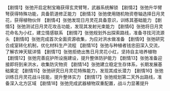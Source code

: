 【剧情1】张弛开启定制宝箱获得玄灵臂弩，武器系统解锁
【剧情2】张弛升华臂弩获得特殊功能，具备箭道修正能力
【剧情3】张弛使用随机物资卷轴选择日月灵花，获得植物伙伴
【剧情4】张弛发现日月灵花具备意识，训练其基础能力
【剧情5】张弛测试日月灵花攻击功能，发现其发射光束能力
【剧情6】张弛将日月灵花命名为小红，建立情感联系
【剧情7】张弛规划外出探索路线，准备寻找河流源头
【剧情8】张弛完成首次全面资源收集，为应对洪水做准备
【剧情9】张弛研究合成室转化机制，优化材料生产流程
【剧情10】张弛与种植者钱忠田深入交流，了解农神天赋详情
【剧情11】张弛拒绝出售日月灵花小红，坚持自主培养植物
【剧情12】张弛完善庇护所设施建设，提升整体防护能力
【剧情13】张弛准备迎接即将到来洪水，收集防灾物资
【剧情14】张弛建立稳定生存体系，长期发展基础奠定
【剧情15】张弛研究日月灵花特殊能力，发现其成长潜力
【剧情16】张弛训练日月灵花战斗技能，提升整体实力
【剧情17】张弛规划第二天外出路线，准备深入北方区域
【剧情18】张弛完成武器植物双重配置，战斗力显著提升